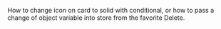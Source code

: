 How to change icon on card to solid with conditional, or how to pass a change of object variable into store from the favorite Delete.